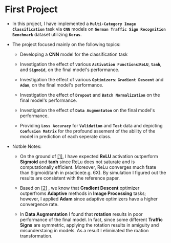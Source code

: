 # First Project
 
 * In this project, I have implemented a **`Multi-Category Image Classification`** task via **`CNN`** models on **`German Traffic Sign Recognition Benchmark`** dataset utilizing **`Keras`**.

 * The project focused mainly on the following topics:

    -   Developing a **CNN** model for the classification task

    -   Investigation the effect of various **`Activation Functions`**:**`ReLU`**, **`tanh`**, and **`Sigmoid`**,  on the final model's performance.

    - Investigation the effect of various **`Optimizers`**: **`Gradient Descent`** and **`Adam`**, on the final model's performance.
    
    - Investigation the effect of **`Dropout`** and **`Batch Normalization`** on the final model's performance.

    - Investigation the effect of **`Data Augmentaton`** on the final model's performance.

    - Providing **`Loss Accuracy`** for **`Validation`** and **`Test`** data and depicting **`Confusion Matrix`** for the profound assement of the ability of the model in prediction of each seperate class.

* Notble Notes:
    -  On the ground of [[1]](#1), I have expected **ReLU** activation outperform **Sigmoid** and **tanh** since ReLu does not saturate and is computationally efficient. Moreover,  ReLu converges much fsate than Sigmoid/tanh in practice(e.g. 6X). By simulation I figured out the results are consistent with the reference paper.

    -  Based on [[2]](#2) , we know that **Gradient Descent** optimizer outperfroms **Adaptive** methods in **Image Processing** tasks; however, I applied **Adam** since adaptive optimizers have a higher convergence rate.

    - In **Data Augmentation** I found that **rotation** results in poor performance of the final model. In fact, since some different **Traffic Signs** are symmetric, applying the rotation results in amiguity and misunderstaing in models. As a result I eliminated the roation transformation.



